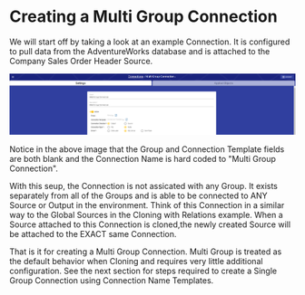 # Creating a Multi Group Connection

We will start off by taking a look at an example Connection. It is configured to pull data from the AdventureWorks database and is attached to the Company Sales Order Header Source.

![The Multi Group Connection](<../../../.gitbook/assets/image (399).png>)

Notice in the above image that the Group and Connection Template fields are both blank and the Connection Name is hard coded to "Multi Group Connection".&#x20;

With this seup, the Connection is not assicated with any Group. It exists separately from all of the Groups and is able to be connected to ANY Source or Output in the environment. Think of this Connection in a similar way to the Global Sources in the Cloning with Relations example. When a Source attached to this Connection is cloned,the newly created Source will be attached to the EXACT same Connection.

That is it for creating a Multi Group Connection. Multi Group is treated as the default behavior when Cloning and requires very little additional configuration. See the next section for steps required to create a Single Group Connection using Connection Name Templates.
